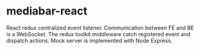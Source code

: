 # mediabar-react
React redux centralized event listener. Communication between FE and BE is a WebSocket. The redux toolkit middleware catch registered event and dispatch actions. Mock server is implemented with Node Express. 
